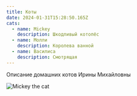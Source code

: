 ```yaml
---
title: Коты
date: 2024-01-31T15:28:50.165Z
cats:
  - name: Mickey
    description: Шкодливый котопёс
  - name: Молли
    description: Королева ванной
  - name: Василиса
    description: Смотрящая
---
```

Описание домашних котов Ирины Михайловны

![Mickey the cat](/images/uploads/mickey.jpg "Любимый кот Ирины Михайловны")
